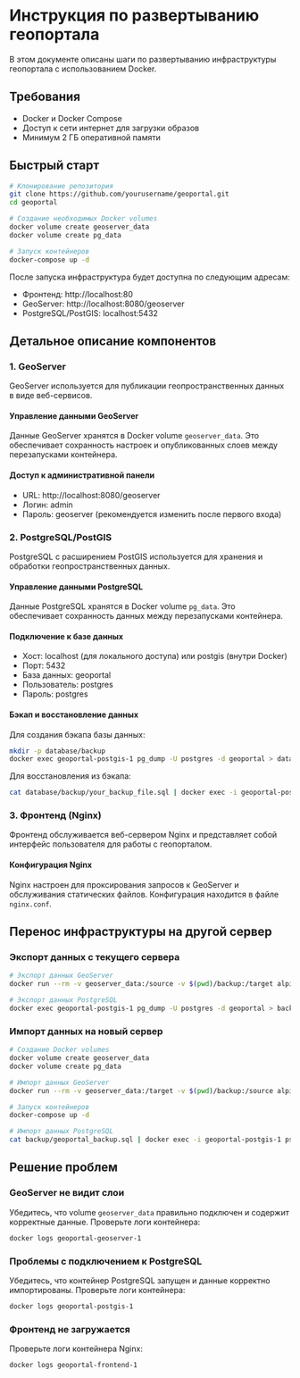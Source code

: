 # Инструкция по развертыванию геопортала

В этом документе описаны шаги по развертыванию инфраструктуры геопортала с использованием Docker.

## Требования

- Docker и Docker Compose
- Доступ к сети интернет для загрузки образов
- Минимум 2 ГБ оперативной памяти

## Быстрый старт

```bash
# Клонирование репозитория
git clone https://github.com/yourusername/geoportal.git
cd geoportal

# Создание необходимых Docker volumes
docker volume create geoserver_data
docker volume create pg_data

# Запуск контейнеров
docker-compose up -d
```

После запуска инфраструктура будет доступна по следующим адресам:
- Фронтенд: http://localhost:80
- GeoServer: http://localhost:8080/geoserver
- PostgreSQL/PostGIS: localhost:5432

## Детальное описание компонентов

### 1. GeoServer

GeoServer используется для публикации геопространственных данных в виде веб-сервисов.

#### Управление данными GeoServer

Данные GeoServer хранятся в Docker volume `geoserver_data`. Это обеспечивает сохранность настроек и опубликованных слоев между перезапусками контейнера.

#### Доступ к административной панели

- URL: http://localhost:8080/geoserver
- Логин: admin
- Пароль: geoserver (рекомендуется изменить после первого входа)

### 2. PostgreSQL/PostGIS

PostgreSQL с расширением PostGIS используется для хранения и обработки геопространственных данных.

#### Управление данными PostgreSQL

Данные PostgreSQL хранятся в Docker volume `pg_data`. Это обеспечивает сохранность данных между перезапусками контейнера.

#### Подключение к базе данных

- Хост: localhost (для локального доступа) или postgis (внутри Docker)
- Порт: 5432
- База данных: geoportal
- Пользователь: postgres
- Пароль: postgres

#### Бэкап и восстановление данных

Для создания бэкапа базы данных:

```bash
mkdir -p database/backup
docker exec geoportal-postgis-1 pg_dump -U postgres -d geoportal > database/backup/geoportal_$(date +%Y%m%d).sql
```

Для восстановления из бэкапа:

```bash
cat database/backup/your_backup_file.sql | docker exec -i geoportal-postgis-1 psql -U postgres -d geoportal
```

### 3. Фронтенд (Nginx)

Фронтенд обслуживается веб-сервером Nginx и представляет собой интерфейс пользователя для работы с геопорталом.

#### Конфигурация Nginx

Nginx настроен для проксирования запросов к GeoServer и обслуживания статических файлов. Конфигурация находится в файле `nginx.conf`.

## Перенос инфраструктуры на другой сервер

### Экспорт данных с текущего сервера

```bash
# Экспорт данных GeoServer
docker run --rm -v geoserver_data:/source -v $(pwd)/backup:/target alpine sh -c "tar -czf /target/geoserver_data.tar.gz -C /source ."

# Экспорт данных PostgreSQL
docker exec geoportal-postgis-1 pg_dump -U postgres -d geoportal > backup/geoportal_backup.sql
```

### Импорт данных на новый сервер

```bash
# Создание Docker volumes
docker volume create geoserver_data
docker volume create pg_data

# Импорт данных GeoServer
docker run --rm -v geoserver_data:/target -v $(pwd)/backup:/source alpine sh -c "tar -xzf /source/geoserver_data.tar.gz -C /target"

# Запуск контейнеров
docker-compose up -d

# Импорт данных PostgreSQL
cat backup/geoportal_backup.sql | docker exec -i geoportal-postgis-1 psql -U postgres -d geoportal
```

## Решение проблем

### GeoServer не видит слои

Убедитесь, что volume `geoserver_data` правильно подключен и содержит корректные данные. Проверьте логи контейнера:

```bash
docker logs geoportal-geoserver-1
```

### Проблемы с подключением к PostgreSQL

Убедитесь, что контейнер PostgreSQL запущен и данные корректно импортированы. Проверьте логи контейнера:

```bash
docker logs geoportal-postgis-1
```

### Фронтенд не загружается

Проверьте логи контейнера Nginx:

```bash
docker logs geoportal-frontend-1
``` 